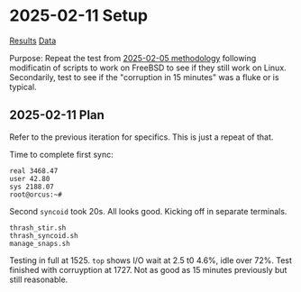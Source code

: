 # 2025-02-11 Setup

[Results](./results.md)
[Data](./data.md)

Purpose: Repeat the test from [2025-02-05 methodology](./../2025-02-05_methodology/setup.md) following modificatin of scripts to work on FreeBSD to see if they still work on Linux. Secondarily, test to see if the "corruption in 15 minutes" was a fluke or is typical.

## 2025-02-11 Plan

Refer to the previous iteration for specifics. This is just a repeat of that.

Time to complete first sync:

```text
real 3468.47
user 42.80
sys 2188.07
root@orcus:~#
```

Second `syncoid` took 20s. All looks good. Kicking off in separate terminals.

```text
thrash_stir.sh
thrash_syncoid.sh
manage_snaps.sh
```

Testing in full at 1525. `top` shows I/O wait at 2.5 t0 4.6%, idle over 72%. Test finished with corruyption at 1727. Not as good as 15 minutes previously but still reasonable.
